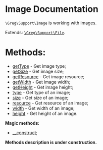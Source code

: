 # Image Documentation

`\Greg\Support\Image` is working with images.

Extends: [`\Greg\Support\File`](File.md).

# Methods:

* [getType](#gettype) - Get image type;
* [getSize](#getsize) - Get image size;
* [getResource](#getresource) - Get image resource;
* [getWidth](#getwidth) - Get image width;
* [getHeight](#getheight) - Get image height;
* [type](#type) - Get type of an image;
* [size](#size) - Get size of an image;
* [resource](#resource) - Get resource of an image;
* [width](#width) - Get width of an image;
* [height](#height) - Get height of an image.

**Magic methods:**

* [__construct](#__construct);

**Methods description is under construction.**
